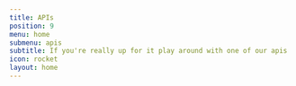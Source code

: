 ```yaml
---
title: APIs
position: 9
menu: home
submenu: apis
subtitle: If you're really up for it play around with one of our apis
icon: rocket
layout: home
---
```


